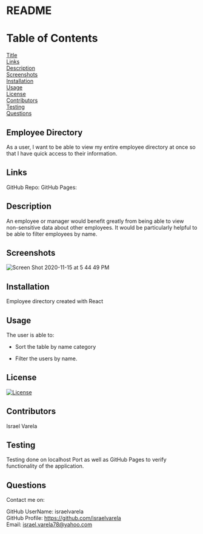 # README

# Table of Contents
    
[Title](#Title)  
[Links](#Links)  
[Description](#Description)  
[Screenshots](#Screenshots)  
[Installation](#Installation)  
[Usage](#Usage)  
[License](#License)  
[Contributors](#Contributors)  
[Testing](#Testing)  
[Questions](#Questions)  

## Employee Directory
As a user, I want to be able to view my entire employee directory at once so that I have quick access to their information.

## Links
GitHub Repo: 
GitHub Pages:  

## Description 
An employee or manager would benefit greatly from being able to view non-sensitive data about other employees. It would be particularly helpful to be able to filter employees by name.

## Screenshots
![Screen Shot 2020-11-15 at 5 44 49 PM](https://user-images.githubusercontent.com/62815477/99200226-b3693d00-2769-11eb-8e60-ac7e2b986dda.png)

## Installation
Employee directory created with React
  
## Usage
The user is able to:

  * Sort the table by name category

  * Filter the users by name.

## License

  [![License](https://img.shields.io/badge/License-Apache%202.0-blue.svg)](https://opensource.org/licenses/Apache-2.0)

## Contributors

  Israel Varela

## Testing
Testing done on localhost Port as well as GitHub Pages to verify functionality of the application.

## Questions

  Contact me on: 

  GitHub UserName: israelvarela  
  GitHub Profile: https://github.com/israelvarela  
  Email: israel.varela78@yahoo.com  
